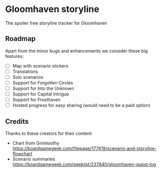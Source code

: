 # Gloomhaven storyline

The spoiler free storyline tracker for Gloomhaven

## Roadmap

Apart from the minor bugs and enhancements we consider these big features:

* [ ] Map with scenario stickers
* [ ] Translations
* [ ] Solo scenarios
* [ ] Support for Forgotten Circles
* [ ] Support for Into the Unknown
* [ ] Support for Capital Intrigue
* [ ] Support for Frosthaven
* [ ] Hosted progress for easy sharing (would need to be a paid option)

## Credits

Thanks to these creators for their content:

- Chart from Grimtoothy
  https://boardgamegeek.com/filepage/177419/scenario-and-storyline-flowchart
- Scenario summaries
  https://boardgamegeek.com/geeklist/237840/gloomhaven-quest-log
